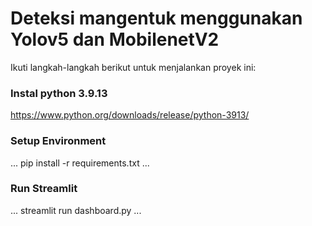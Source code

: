 # Deteksi mangentuk menggunakan Yolov5 dan MobilenetV2

Ikuti langkah-langkah berikut untuk menjalankan proyek ini:

### Instal python 3.9.13
https://www.python.org/downloads/release/python-3913/

### Setup Environment
...
pip install -r requirements.txt
...

### Run Streamlit
...
streamlit run dashboard.py
...
